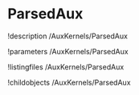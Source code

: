 <!-- MOOSE Documentation Stub: Remove this when content is added. -->

# ParsedAux
!description /AuxKernels/ParsedAux

!parameters /AuxKernels/ParsedAux

!listingfiles /AuxKernels/ParsedAux

!childobjects /AuxKernels/ParsedAux

